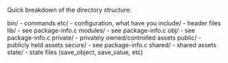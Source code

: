 Quick breakdown of the directory structure:

bin/ - commands
etc/ - configuration, what have you
include/ - header files
lib/ - see package-info.c
modules/ - see package-info.c
obj/ - see package-info.c
private/ - privately owned/controlled assets
public/ - publicly held assets
secure/ - see package-info.c
shared/ - shared assets
state/ - state files (save_object, save_value, etc)


